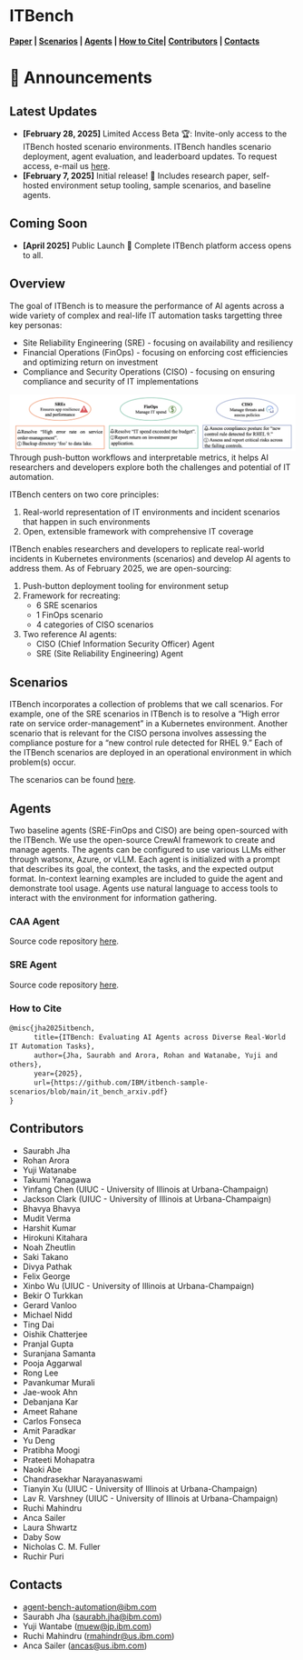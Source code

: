 # ITBench

**[Paper](./it_bench_arxiv.pdf) | [Scenarios](#scenarios) | [Agents](#agents) | [How to Cite]()| [Contributors](#contributors) | [Contacts](#contacts)**

# 📢 Announcements

## Latest Updates
- **[February 28, 2025]** Limited Access Beta 🏆: Invite-only access to the ITBench hosted scenario environments. ITBench handles scenario deployment, agent evaluation, and leaderboard updates. To request access, e-mail us [here](agent-bench-automation@ibm.com).
- **[February 7, 2025]** Initial release! 🎉 Includes research paper, self-hosted environment setup tooling, sample scenarios, and baseline agents.

## Coming Soon
- **[April 2025]** Public Launch 🚀
Complete ITBench platform access opens to all.

## Overview

The goal of ITBench is to measure the performance of AI agents across a wide variety of complex and real-life IT automation tasks targetting three key personas:
- Site Reliability Engineering (SRE) - focusing on availability and resiliency
- Financial Operations (FinOps) - focusing on enforcing cost efficiencies and optimizing return on investment
- Compliance and Security Operations (CISO) - focusing on ensuring compliance and security of IT implementations

![sample_tasks](./images/sample_it_tasks.png)
Through push-button workflows and interpretable metrics, it helps AI researchers and developers explore both the challenges and potential of IT automation.

ITBench centers on two core principles:
1. Real-world representation of IT environments and incident scenarios that happen in such environments
2. Open, extensible framework with comprehensive IT coverage

ITBench enables researchers and developers to replicate real-world incidents in Kubernetes environments (scenarios) and develop AI agents to address them.
As of February 2025, we are open-sourcing:
1. Push-button deployment tooling for environment setup
2. Framework for recreating:
   * 6 SRE scenarios
   * 1 FinOps scenario
   * 4 categories of CISO scenarios
3. Two reference AI agents:
   * CISO (Chief Information Security Officer) Agent
   * SRE (Site Reliability Engineering) Agent

## Scenarios
ITBench incorporates a collection of problems that we call scenarios. For example, one of the SRE scenarios in ITBench is to resolve a “High error rate on service order-management” in a Kubernetes environment. Another scenario that is relevant for the CISO persona involves assessing the compliance posture for a “new control rule detected for RHEL 9.” Each of the ITBench scenarios are deployed in an operational environment in which problem(s) occur.

The scenarios can be found [here](https://github.com/IBM/ITBench-Scenarios).

## Agents
Two baseline agents (SRE-FinOps and CISO) are being open-sourced with the ITBench.
We use the open-source CrewAI framework to create and manage agents.
The agents can be configured to use various LLMs either through watsonx, Azure, or vLLM.
Each agent is initialized with a prompt that describes its goal, the context, the tasks, and the expected output format.
In-context learning examples are included to guide the agent and demonstrate tool usage.
Agents use natural language to access tools to interact with the environment for information gathering.

### CAA Agent
Source code repository [here](https://github.com/IBM/itbench-ciso-caa-agent).

### SRE Agent
Source code repository [here](https://github.com/IBM/itbench-sre-agent).

### How to Cite
```
@misc{jha2025itbench,
      title={ITBench: Evaluating AI Agents across Diverse Real-World IT Automation Tasks},
      author={Jha, Saurabh and Arora, Rohan and Watanabe, Yuji and others},
      year={2025},
      url={https://github.com/IBM/itbench-sample-scenarios/blob/main/it_bench_arxiv.pdf}
}
```

## Contributors
- Saurabh Jha
- Rohan Arora
- Yuji Watanabe
- Takumi Yanagawa
- Yinfang Chen (UIUC - University of Illinois at Urbana-Champaign)
- Jackson Clark (UIUC - University of Illinois at Urbana-Champaign)
- Bhavya Bhavya
- Mudit Verma
- Harshit Kumar
- Hirokuni Kitahara
- Noah Zheutlin
- Saki Takano
- Divya Pathak
- Felix George
- Xinbo Wu (UIUC - University of Illinois at Urbana-Champaign)
- Bekir O Turkkan
- Gerard Vanloo
- Michael Nidd
- Ting Dai
- Oishik Chatterjee
- Pranjal Gupta
- Suranjana Samanta
- Pooja Aggarwal
- Rong Lee
- Pavankumar Murali
- Jae-wook Ahn
- Debanjana Kar
- Ameet Rahane
- Carlos Fonseca
- Amit Paradkar
- Yu Deng
- Pratibha Moogi
- Prateeti Mohapatra
- Naoki Abe
- Chandrasekhar Narayanaswami
- Tianyin Xu (UIUC - University of Illinois at Urbana-Champaign)
- Lav R. Varshney (UIUC - University of Illinois at Urbana-Champaign)
- Ruchi Mahindru
- Anca Sailer
- Laura Shwartz
- Daby Sow
- Nicholas C. M. Fuller
- Ruchir Puri

## Contacts
- agent-bench-automation@ibm.com
- Saurabh Jha (saurabh.jha@ibm.com)
- Yuji Wantabe (muew@jp.ibm.com)
- Ruchi Mahindru (rmahindr@us.ibm.com)
- Anca Sailer (ancas@us.ibm.com)
